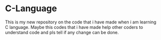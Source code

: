 # C-Language
This is my new repository on the code that i have made when i am learning C language.
Maybe this codes that i have made help other coders to understand code and pls tell if any change can be done. 
